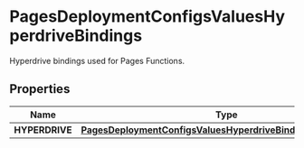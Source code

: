 

# PagesDeploymentConfigsValuesHyperdriveBindings

Hyperdrive bindings used for Pages Functions.

## Properties

| Name | Type | Description | Notes |
|------------ | ------------- | ------------- | -------------|
|**HYPERDRIVE** | [**PagesDeploymentConfigsValuesHyperdriveBindingsHYPERDRIVE**](PagesDeploymentConfigsValuesHyperdriveBindingsHYPERDRIVE.md) |  |  [optional] |



